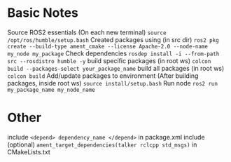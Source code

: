 # Basic Notes #
Source ROS2 essentials (On each new terminal) `source /opt/ros/humble/setup.bash`
Created packages using (in src dir) `ros2 pkg create --build-type ament_cmake --license Apache-2.0 --node-name my_node my_package`
Check dependencies `rosdep install -i --from-path src --rosdistro humble -y`
build specific packages (in root ws) `colcon build --packages-select your_package_name`
build all packages (in root ws) `colcon build`
Add/update packages to environment (After building packages, inside root ws) `source install/setup.bash`
Run node `ros2 run my_package_name my_node_name`

# Other
include `<depend> dependency_name </depend>` in package.xml
include (optional) `ament_target_dependencies(talker rclcpp std_msgs)` in CMakeLists.txt
